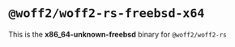 # `@woff2/woff2-rs-freebsd-x64`

This is the **x86_64-unknown-freebsd** binary for `@woff2/woff2-rs`
